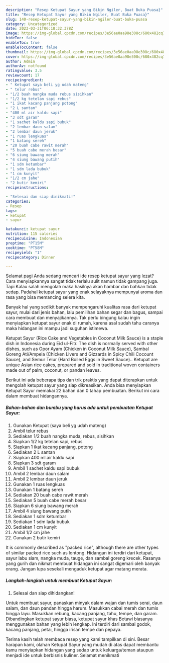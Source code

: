 ```yaml
---
description: "Resep Ketupat Sayur yang Bikin Ngiler, Buat Buka Puasa}"
title: "Resep Ketupat Sayur yang Bikin Ngiler, Buat Buka Puasa}"
slug: 140-resep-ketupat-sayur-yang-bikin-ngiler-buat-buka-puasa
category: Uncategorized
date: 2023-03-31T06:18:32.378Z
image: https://img-global.cpcdn.com/recipes/3e56ae0aa98e308c/680x482cq70/ketupat-sayur-foto-resep-utama.jpg
hideToc: false
enableToc: true
enableTocContent: false
thumbnail: https://img-global.cpcdn.com/recipes/3e56ae0aa98e308c/680x482cq70/ketupat-sayur-foto-resep-utama.jpg
cover: https://img-global.cpcdn.com/recipes/3e56ae0aa98e308c/680x482cq70/ketupat-sayur-foto-resep-utama.jpg
author: Admin
authorAv: notfound
ratingvalue: 3.5
reviewcount: 17
recipeingredient:
- " Ketupat saya beli yg udah mateng"
- " telur rebus"
- "1/2 buah nangka muda rebus sisihkan"
- "1/2 kg tetelan sapi rebus"
- "1 ikat kacang panjang potong"
- "2 L santan"
- "400 ml air kaldu sapi"
- "3 sdt garam"
- "1 sachet kaldu sapi bubuk"
- "2 lembar daun salam"
- "2 lembar daun jeruk"
- "1 ruas lengkuas"
- "1 batang sereh"
- "20 buah cabe rawit merah"
- "5 buah cabe merah besar"
- "6 siung bawang merah"
- "4 siung bawang putih"
- "1 sdm ketumbar"
- "1 sdm lada bubuk"
- "1 cm kunyit"
- "1/2 cm jahe"
- "2 butir kemiri"
recipeinstructions:

- "Selesai dan siap dinikmati!"
categories:
- Resep
tags:
- ketupat
- sayur

katakunci: ketupat sayur 
nutrition: 115 calories
recipecuisine: Indonesian
preptime: "PT15M"
cooktime: "PT58M"
recipeyield: "1"
recipecategory: Dinner

---
```



Selamat pagi Anda sedang mencari ide resep ketupat sayur yang lezat? Cara menyiapkannya sangat tidak terlalu sulit namun tidak gampang juga. Tapi Kalau salah mengolah maka hasilnya akan hambar dan bahkan tidak sedap. Padahal ketupat sayur yang enak selayaknya mempunyai aroma dan rasa yang bisa memancing selera kita.


Banyak hal yang sedikit banyak mempengaruhi kualitas rasa dari ketupat sayur, mulai dari jenis bahan, lalu pemilihan bahan segar dan bagus, sampai cara membuat dan menyajikannya. Tak perlu bingung kalau ingin menyiapkan ketupat sayur enak di rumah, karena asal sudah tahu caranya maka hidangan ini mampu jadi suguhan istimewa.

Ketupat Sayur (Rice Cake and Vegetables in Coconut Milk Sauce) is a staple dish in Indonesia during Eid ul-Fitr. The dish is normally served with other dishes, such as Opor Ayam (Chicken in Coconut Milk Sauce), Sambal Goreng Ati/Ampela (Chicken Livers and Gizzards in Spicy Chili Cocount Sauce), and Semur Telur (Hard Boiled Eggs in Sweet Sauce).. Ketupat are unique Asian rice cakes, prepared and sold in traditional woven containers made out of palm, coconut, or pandan leaves.


Berikut ini ada beberapa tips dan trik praktis yang dapat diterapkan untuk mengolah ketupat sayur yang siap dikreasikan. Anda bisa menyiapkan Ketupat Sayur memakai 22 bahan dan 0 tahap pembuatan. Berikut ini cara dalam membuat hidangannya.

<!--inarticleads1-->

##### Bahan-bahan dan bumbu yang harus ada untuk pembuatan Ketupat Sayur:

1. Gunakan  Ketupat (saya beli yg udah mateng)
1. Ambil  telur rebus
1. Sediakan 1/2 buah nangka muda, rebus, sisihkan
1. Siapkan 1/2 kg tetelan sapi, rebus
1. Siapkan 1 ikat kacang panjang, potong
1. Sediakan 2 L santan
1. Siapkan 400 ml air kaldu sapi
1. Siapkan 3 sdt garam
1. Ambil 1 sachet kaldu sapi bubuk
1. Ambil 2 lembar daun salam
1. Ambil 2 lembar daun jeruk
1. Gunakan 1 ruas lengkuas
1. Gunakan 1 batang sereh
1. Sediakan 20 buah cabe rawit merah
1. Sediakan 5 buah cabe merah besar
1. Siapkan 6 siung bawang merah
1. Ambil 4 siung bawang putih
1. Sediakan 1 sdm ketumbar
1. Sediakan 1 sdm lada bubuk
1. Sediakan 1 cm kunyit
1. Ambil 1/2 cm jahe
1. Gunakan 2 butir kemiri


It is commonly described as &#34;packed rice&#34;, although there are other types of similar packed rice such as lontong. Hidangan ini terdiri dari ketupat, sayur labu siam, nangka muda, tauge, dan sambal goreng krecek. Rasanya yang gurih dan nikmat membuat hidangan ini sangat digemari oleh banyak orang. Jangan lupa sesekali mengaduk ketupat agar matang merata. 

<!--inarticleads2-->

##### Langkah-langkah untuk membuat Ketupat Sayur:


1. Selesai dan siap dihidangkan!

Untuk membuat sayur, panaskan minyak dalam wajan dan tumis serai, daun salam, dan daun pandan hingga harum. Masukkan cabai merah dan tumis hingga layu. Masukkan rebung, kacang panjang, tahu, tempe, dan garam. Dibandingkan ketupat sayur biasa, ketupat sayur khas Betawi biasanya menggunakan bahan yang lebih lengkap. Ini terdiri dari sambal godok, kacang panjang, petai, hingga irisan tempe dan pepaya. 

Terima kasih telah membaca resep yang kami tampilkan di sini. Besar harapan kami, olahan Ketupat Sayur yang mudah di atas dapat membantu kamu menyiapkan hidangan yang sedap untuk keluarga/teman ataupun menjadi ide untuk berbisnis kuliner. Selamat menikmati
